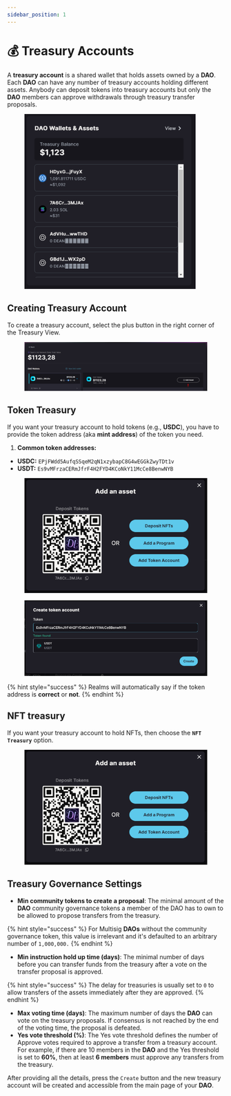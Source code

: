 ```yaml
---
sidebar_position: 1
---
```


# 💰 Treasury Accounts

A **treasury account** is a shared wallet that holds assets owned by a **DAO**. Each **DAO** can have any number of treasury accounts holding different assets. Anybody can deposit tokens into treasury accounts but only the **DAO** members can approve withdrawals through treasury transfer proposals​.

<figure><img src="../../.gitbook/assets/Screenshot_894.png" alt="" width="397"><figcaption></figcaption></figure>

## Creating Treasury Account

To create a treasury account, select the plus button in the right corner of the Treasury View​.

<figure><img src="../../.gitbook/assets/Screenshot_895.png" alt=""><figcaption></figcaption></figure>

## Token Treasury

If you want your treasury account to hold tokens (e.g., **USDC**), you have to provide the token address (aka **mint address**) of the token you need​.

1. **Common token addresses:**

* **USDC:** `EPjFWdd5AufqSSqeM2qN1xzybapC8G4wEGGkZwyTDt1v`
* **USDT:** `Es9vMFrzaCERmJfrF4H2FYD4KCoNkY11McCe8BenwNYB`

<figure><img src="../../.gitbook/assets/Screenshot_896 (2).png" alt="" width="446"><figcaption></figcaption></figure>

<figure><img src="../../.gitbook/assets/Screenshot_897.png" alt="" width="563"><figcaption></figcaption></figure>

{% hint style="success" %}
Realms will automatically say if the token address is **correct** or **not**.
{% endhint %}

## NFT treasury

If you want your treasury account to hold NFTs, then choose the **`NFT Treasury`** option​.

<figure><img src="../../.gitbook/assets/Screenshot_896.png" alt=""><figcaption></figcaption></figure>

## Treasury Governance Settings

* **Min community tokens to create a proposal**: The minimal amount of the **DAO** community governance tokens a member of the DAO has to own to be allowed to propose transfers from the treasury.&#x20;

{% hint style="success" %}
For Multisig **DAOs** without the community governance token, this value is irrelevant and it's defaulted to an arbitrary number of `1,000,000.`
{% endhint %}

* **Min instruction hold up time (days)**: The minimal number of days before you can transfer funds from the treasury after a vote on the transfer proposal is approved​.&#x20;

{% hint style="success" %}
The delay for treasuries is usually set to `0` to allow transfers of the assets immediately after they are approved​.​
{% endhint %}

* **Max voting time (days)**: The maximum number of days the **DAO** can vote on the treasury proposals. If consensus is not reached by the end of the voting time, the proposal is defeated​.
* **Yes vote threshold (%)**: The Yes vote threshold defines the number of Approve votes required to approve a transfer from a treasury account. For example, if there are 10 members in the **DAO** and the Yes threshold is set to **60%**, then at least **6 members** must approve any transfers from the treasury​.

After providing all the details, press the `Create` button and the new treasury account will be created and accessible from the main page of your **DAO**​.

